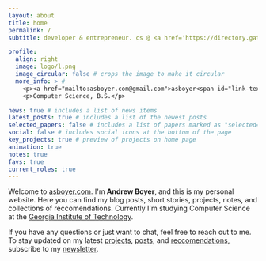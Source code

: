 ```yaml
---
layout: about
title: home
permalink: /
subtitle: developer & entrepreneur. cs @ <a href='https://directory.gatech.edu/directory/detail/Andrew/Boyer?dn=ZnUPgG7TRJIo1QcqJFfjAfNGjE%2BJf2zzmGiOToNIXG8YW6T9aPf9YRhnOHmk5oTS'>georgia tech</a>.

profile:
  align: right
  image: logo/l.png
  image_circular: false # crops the image to make it circular
  more_info: > #
    <p><a href="mailto:asboyer.com@gmail.com">asboyer<span id="link-text">.</span>com<span id="link-text">@</span>gmail<span id="link-text">.</span>com<a/></p>
    <p>Computer Science, B.S.</p>

news: true # includes a list of news items
latest_posts: true # includes a list of the newest posts
selected_papers: false # includes a list of papers marked as "selected={true}"
social: false # includes social icons at the bottom of the page
key_projects: true # preview of projects on home page
animation: true
notes: true
favs: true
current_roles: true
---
```


Welcome to [asboyer.com](https://asboyer.com). I'm **Andrew Boyer**, and this is my personal website. Here you can find my blog posts, short stories, projects, notes, and collections of reccomendations. Currently I'm studying Computer Science at the [Georgia Institute of Technology](https://www.cc.gatech.edu/).

If you have any questions or just want to chat, feel free to reach out to me. To stay updated on my latest [projects](/projects), [posts](/blog), and [reccomendations](/favs), subscribe to my [newsletter](/subscribe).
